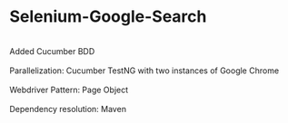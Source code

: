 # Selenium-Google-Search

<br>Added Cucumber BDD</br>
<br>Parallelization: Cucumber TestNG with two instances of Google Chrome <br/>
<br>Webdriver Pattern: Page Object <br/>
<br>Dependency resolution: Maven <br/>


